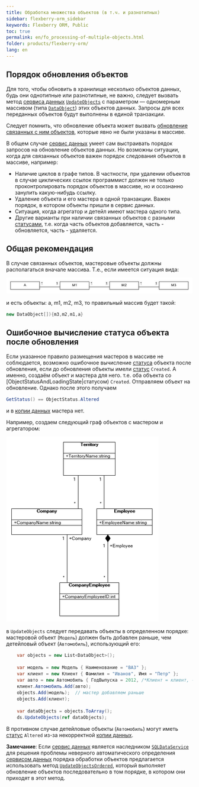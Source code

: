 ```yaml
---
title: Обработка множества объектов (в т.ч. и разнотипных)
sidebar: flexberry-orm_sidebar
keywords: Flexberry ORM, Public
toc: true
permalink: en/fo_processing-of-multiple-objects.html
folder: products/flexberry-orm/
lang: en
---
```


## Порядок обновления объектов

Для того, чтобы обновить в хранилище несколько объектов данных, будь они однотипные или разнотипные, не важно, следует вызвать метод [сервиса данных](fo_data-service.html) [`UpdateObjects`](fo_data-service.html) с параметром — одномерным массивом (типа [`DataObject`](fo_data-object.html)) этих объектов данных. Запросы для всех переданных объектов будут выполнены в единой транзакции.

Следует помнить, что обновление объекта может вызвать [обновление связанных с ним объектов](fo_update-related-objects.html), которые явно не были указаны в массиве.

В общем случае [сервис данных](fo_data-service.html) умеет сам выстраивать порядок запросов на обновление объектов данных. Но возможны ситуации, когда для связанных объектов важен порядок следования объектов в массиве, например:

* Наличие циклов в графе типов.
В частности, при удалении объектов в случае циклических ссылок программист должен не только проконтролировать порядок объектов в массиве, но и осознанно занулить какую-нибудь ссылку.
* Удаление объекта и его мастера в одной транзакции.
Важен порядок, в котором объекты пришли в сервис данных. 
* Ситуация, когда агрегатор и детейл имеют мастера одного типа. 
* Другие варианты при наличии связанных объектов с разными [статусами](fo_object-status-and-loading-state.html), т.е. когда часть объектов добавляется, часть - обновляется, часть - удаляется.

## Общая рекомендация

В случае связанных объектов, мастеровые объекты должны располагаться вначале массива. Т.е., если имеется ситуация вида:

![](/images/pages/products/flexberry-orm/tutorial-programmer-casseberry/primer-7.jpg)

и есть объекты: a, m1, m2, m3, то правильный массив будет такой: 

```csharp
new DataObject[]){m3,m2,m1,a}
```

## Ошибочное вычисление статуса объекта после обновления

Если указанное правило размещения мастеров в массиве не соблюдается, возможно ошибочное вычисление [статуса](fo_object-status-and-loading-state.html) объекта после обновления, если до обновления объекты имели [статус](fo_object-status-and-loading-state.html) `Сreated`. 
А именно, создаём объект и мастера для него. т.е. оба объекта со [ObjectStatusAndLoadingState|статусом) `Сreated`. Отправляем объект на обновление. Однако после этого получаем 

```csharp
GetStatus() == ObjectStatus.Altered 
```
 и в [копии данных](fo_data-object-copy.html) мастера нет.

Например, создаем следующий граф объектов с мастером и агрегатором:

![](/images/pages/products/flexberry-aspnet/aspnet/model.png)

в `UpdateObjects` следует передавать объекты в определенном порядке: мастеровой объект (`Модель`) должен быть добавлен раньше, чем детейловый объект (`Автомобиль`), использующий его:

```csharp
    var objects = new List<DataObject>();

    var модель = new Модель { Наименование = "ВАЗ" };
    var клиент = new Клиент { Фамилия = "Иванов", Имя = "Петр" };
    var авто = new Автомобиль { ГодВыпуска = 2012, /*Клиент = клиент, - агрегатор проставится автоматически*/ Модель = модель };
    клиент.Автомобиль.Add(авто);
    objects.Add(модель);  // мастер добавляем раньше
    objects.Add(клиент);

    var dataObjects = objects.ToArray();
    ds.UpdateObjects(ref dataObjects);
```

В противном случае детейловые объекты (`Автомобиль`) могут иметь [статус](fo_object-status-and-loading-state.html) `Altered` из-за некорректной [копии данных](fo_data-object-copy.html).


__Замечание__:  Если [сервис данных](fo_data-service.html) является наследником [`SQLDataService`](fo_sql-data-service.html) для решения проблемы неверного автоматического определения [сервисом данных](fo_data-service.html) порядка обработки объектов предлагается использовать метод [`UpdateObjectsOrdered`](fo_sql-data-service.html), который выполняет обновление объектов последовательно в том порядке, в котором они приходят в этот метод.

